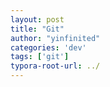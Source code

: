 ```yaml
---
layout: post
title: "Git"
author: "yinfinited"
categories: 'dev'
tags: ['git']
typora-root-url: ../
---
```

